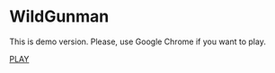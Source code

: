 # WildGunman

This is demo version. Please, use Google Chrome if you want to play.

<a href='http://maxim-acm.github.io/WildGunman/'>PLAY</a>

